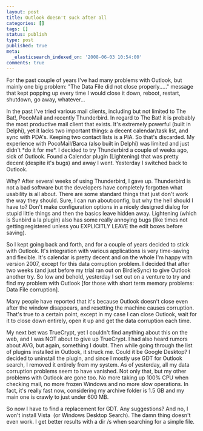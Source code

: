 ```yaml
---
layout: post
title: Outlook doesn't suck after all
categories: []
tags: []
status: publish
type: post
published: true
meta:
  _elasticsearch_indexed_on: '2008-06-03 10:54:00'
comments: true
---
```

<p>For the past couple of years I&#039;ve had many problems with Outlook, but mainly one big problem: &quot;The Data File did not close properly.....&quot; message that kept popping up every time I would close it down, reboot, restart, shutdown, go away, whatever...</p>  <p>In the past I&#039;ve tried various mail clients, including but not limited to The Bat!, PocoMail and recently Thunderbird. In regard to The Bat! it is probably the most productive mail client that exists. It&#039;s extremely powerful (built in Delphi), yet it lacks two important things: a decent calendar/task list, and sync with PDA&#039;s. Keeping two contact lists is a PIA. So that&#039;s discarded. My experience with PocoMail/Barca (also built in Delphi) was limited and just didn&#039;t *do it for me*. I decided to try Thunderbird a couple of weeks ago, sick of Outlook. Found a Calendar plugin (Lightening) that was pretty decent (despite it&#039;s bugs) and away I went. Yesterday I switched back to Outlook. </p>  <p>Why? After several weeks of using Thunderbird, I gave up. Thunderbird is not a bad software but the developers have completely forgotten what usability is all about. There are some standard things that just don&#039;t work the way they should. Sure, I can run about:config, but why the hell should I have to? Don&#039;t make configuration options in a nicely designed dialog for stupid little things and then the basics leave hidden away. Lightening (which is Sunbird a la plugin) also has some really annoying bugs (like times not getting registered unless you EXPLICITLY LEAVE the edit boxes before saving). </p>  <p>So I kept going back and forth, and for a couple of years decided to stick with Outlook. It&#039;s integration with various applications is very time-saving and flexible. It&#039;s calendar is pretty decent and on the whole I&#039;m happy with version 2007, except for this data corruption problem. I decided that after two weeks (and just before my trial ran out on BirdieSync) to give Outlook another try. So low and behold, yesterday I set out on a venture to try and find my problem with Outlook [for those with short term memory problems: Data File corruption]. </p>  <p>Many people have reported that it&#039;s because Outlook doesn&#039;t close even after the window disappears, and resetting the machine causes corruption. That&#039;s true to a certain point, except in my case I can close Outlook, wait for it to close down entirely, open it up and get the data corruption each time. </p>  <p>My next bet was TrueCrypt, yet I couldn&#039;t find anything about this on the web, and I was NOT about to give up TrueCrypt. I had also heard rumors about AVG, but again, something I doubt. Then while going through the list of plugins installed in Outlook, it struck me. Could it be Google Desktop? I decided to uninstall the plugin, and since I mostly use GDT for Outlook search, I removed it entirely from my system. As of yesterday, all my data corruption problems seem to have vanished. Not only that, but my other problems with Outlook are gone too. No more taking up 100% CPU when checking mail, no more frozen Windows and no more slow operations. In fact, it&#039;s really fast now, considering my archive folder is 1.5 GB and my main one is crawly to just under 600 MB. </p>  <p>So now I have to find a replacement for GDT. Any suggestions? And no, I won&#039;t install Vista&nbsp; (or Windows Desktop Search). The damn thing doesn&#039;t even work. I get better results with a dir /s when searching for a simple file.</p>
